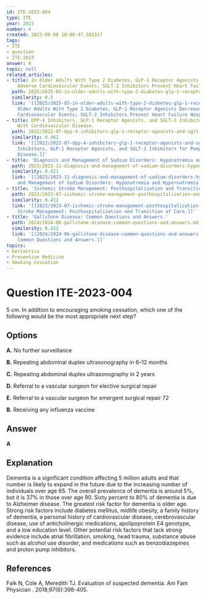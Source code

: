 ```yaml
---
id: ITE-2023-004
type: ITE
year: 2023
number: 4
created: 2025-08-08 10:08:47.503317
tags:
- ITE
- question
- ITE-2023
answer: A
topic: null
related_articles:
- title: In Older Adults With Type 2 Diabetes, GLP-1 Receptor Agonists Decrease Major
    Adverse Cardiovascular Events; SGLT-2 Inhibitors Prevent Heart Failure Hospitalizations.
  path: 2025/2025-03-in-older-adults-with-type-2-diabetes-glp-1-receptor-agonists.md
  similarity: 0.5
  link: '[[2025/2025-03-in-older-adults-with-type-2-diabetes-glp-1-receptor-agonists|In
    Older Adults With Type 2 Diabetes, GLP-1 Receptor Agonists Decrease Major Adverse
    Cardiovascular Events; SGLT-2 Inhibitors Prevent Heart Failure Hospitalizations.]]'
- title: DPP-4 Inhibitors, GLP-1 Receptor Agonists, and SGLT-2 Inhibitors for People
    With Cardiovascular Disease.
  path: 2022/2022-07-dpp-4-inhibitors-glp-1-receptor-agonists-and-sglt-2-inhibito.md
  similarity: 0.462
  link: '[[2022/2022-07-dpp-4-inhibitors-glp-1-receptor-agonists-and-sglt-2-inhibito|DPP-4
    Inhibitors, GLP-1 Receptor Agonists, and SGLT-2 Inhibitors for People With Cardiovascular
    Disease.]]'
- title: 'Diagnosis and Management of Sodium Disorders: Hyponatremia and Hypernatremia.'
  path: 2023/2023-11-diagnosis-and-management-of-sodium-disorders-hyponatremia-an.md
  similarity: 0.421
  link: '[[2023/2023-11-diagnosis-and-management-of-sodium-disorders-hyponatremia-an|Diagnosis
    and Management of Sodium Disorders: Hyponatremia and Hypernatremia.]]'
- title: 'Ischemic Stroke Management: Posthospitalization and Transition of Care.'
  path: 2023/2023-07-ischemic-stroke-management-posthospitalization-and-transitio.md
  similarity: 0.412
  link: '[[2023/2023-07-ischemic-stroke-management-posthospitalization-and-transitio|Ischemic
    Stroke Management: Posthospitalization and Transition of Care.]]'
- title: 'Gallstone Disease: Common Questions and Answers.'
  path: 2024/2024-06-gallstone-disease-common-questions-and-answers.md
  similarity: 0.412
  link: '[[2024/2024-06-gallstone-disease-common-questions-and-answers|Gallstone Disease:
    Common Questions and Answers.]]'
topics:
- Geriatrics
- Preventive Medicine
- Smoking Cessation
---
```


# Question ITE-2023-004

5 cm. In addition to encouraging smoking cessation, which one of the following would be the most appropriate next step?

## Options

**A.** No further surveillance

**B.** Repeating abdominal duplex ultrasonography in 6–12 months

**C.** Repeating abdominal duplex ultrasonography in 2 years

**D.** Referral to a vascular surgeon for elective surgical repair

**E.** Referral to a vascular surgeon for emergent surgical repair 72

**B.** Receiving any influenza vaccine

## Answer

**A**

## Explanation

Dementia is a significant condition affecting 5 million adults and that number is likely to expand in the future due to the increasing number of individuals over age 65. The overall prevalence of dementia is around 5%, but it is 37% in those over age 90. Sixty percent to 80% of dementia is due to Alzheimer disease. The greatest risk factor for dementia is older age. Strong risk factors include diabetes mellitus, midlife obesity, a family history of dementia, a personal history of cardiovascular disease, cerebrovascular disease, use of anticholinergic medications, apolipoprotein E4 genotype, and a low education level. Other potential risk factors that lack strong evidence include atrial fibrillation, smoking, head trauma, substance abuse such as alcohol use disorder, and medications such as benzodiazepines and proton pump inhibitors.

## References

Falk N, Cole A, Meredith TJ. Evaluation of suspected dementia. Am Fam Physician . 2018;97(6):398-405.
